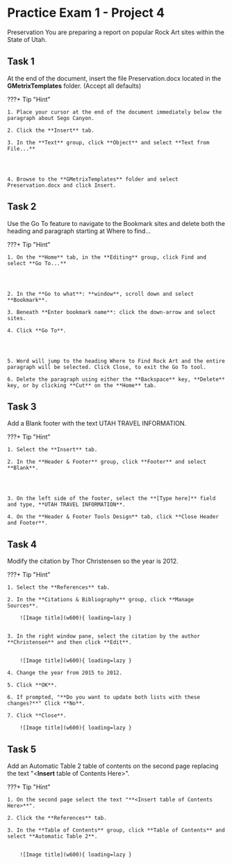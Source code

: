 # Practice Exam 1 - Project 4
Preservation
You are preparing a report on popular Rock Art sites within the State of Utah.

## Task 1
 
At the end of the document, insert the file Preservation.docx located in the **GMetrixTemplates** folder. (Accept all defaults)

???+ Tip "Hint"

    1. Place your cursor at the end of the document immediately below the paragraph about Sego Canyon.

    2. Click the **Insert** tab.

    3. In the **Text** group, click **Object** and select **Text from File...**

 


    4. Browse to the **GMetrixTemplates** folder and select Preservation.docx and click Insert.

## Task 2

Use the Go To feature to navigate to the Bookmark sites and delete both the heading and paragraph starting at Where to find...

???+ Tip "Hint"

    1. On the **Home** tab, in the **Editing** group, click Find and select **Go To...**

 


    2. In the **Go to what**: **window**, scroll down and select **Bookmark**.

    3. Beneath **Enter bookmark name**: click the down-arrow and select sites.

    4. Click **Go To**.

 


    5. Word will jump to the heading Where to Find Rock Art and the entire paragraph will be selected. Click Close, to exit the Go To tool.

    6. Delete the paragraph using either the **Backspace** key, **Delete** key, or by clicking **Cut** on the **Home** tab.

 

## Task 3

Add a Blank footer with the text UTAH TRAVEL INFORMATION.

???+ Tip "Hint"

    1. Select the **Insert** tab.

    2. In the **Header & Footer** group, click **Footer** and select **Blank**.

 


    3. On the left side of the footer, select the **[Type here]** field and type, **UTAH TRAVEL INFORMATION**.

    4. On the **Header & Footer Tools Design** tab, click **Close Header and Footer**.

 

## Task 4

Modify the citation by Thor Christensen so the year is 2012.

???+ Tip "Hint"

    1. Select the **References** tab.

    2. In the **Citations & Bibliography** group, click **Manage Sources**.

        ![Image title](w600){ loading=lazy }


    3. In the right window pane, select the citation by the author **Christensen** and then click **Edit**.

 
        ![Image title](w600){ loading=lazy }

    4. Change the year from 2015 to 2012.

    5. Click **OK**.

    6. If prompted, "**Do you want to update both lists with these changes?**" Click **No**.

    7. Click **Close**.

        ![Image title](w600){ loading=lazy } 

## Task 5

Add an Automatic Table 2 table of contents on the second page replacing the text "<**Insert** table of Contents Here>".

???+ Tip "Hint"

    1. On the second page select the text "**<Insert table of Contents Here>**".

    2. Click the **References** tab.

    3. In the **Table of Contents** group, click **Table of Contents** and select **Automatic Table 2**.

 
        ![Image title](w600){ loading=lazy }